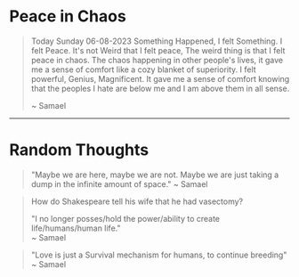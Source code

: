 
# Peace in Chaos

> Today Sunday 06-08-2023 Something Happened, I felt Something. I felt Peace. It's not Weird that I felt peace, The weird thing is that I felt peace in chaos. The chaos happening in other people's lives, it gave me a sense of comfort like a cozy blanket of superiority. I felt powerful, Genius, Magnificent. It gave me a sense of comfort knowing that the peoples I hate are below me and I am above them in all sense. 
> 
> ~ Samael

---
# Random Thoughts

>"Maybe we are here, maybe we are not. Maybe we are just taking a dump in the infinite amount of space."  ~ Samael
  
>How do Shakespeare tell his wife that he had vasectomy?  
>
>"I no longer posses/hold the power/ability to create life/humans/human life."  
>~ Samael
  
>"Love is just a Survival mechanism for humans, to continue breeding" ~ Samael